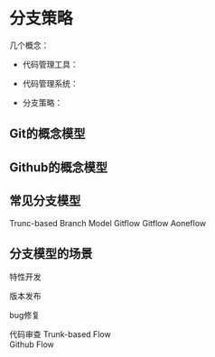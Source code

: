 # 分支策略

几个概念： 
* 代码管理工具：
* 代码管理系统：

* 分支策略：

## Git的概念模型

## Github的概念模型

## 常见分支模型
Trunc-based Branch Model
Gitflow
Gitflow
Aoneflow


## 分支模型的场景

特性开发

版本发布

bug修复

代码审查
Trunk-based Flow  
Github Flow
